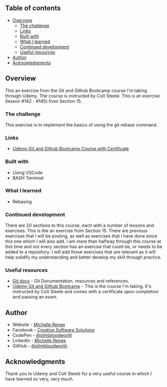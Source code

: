 ## Table of contents

- [Overview](#overview)
  - [The challenge](#the-challenge)  
  - [Links](#links)
  - [Built with](#built-with)
  - [What I learned](#what-i-learned)
  - [Continued development](#continued-development)
  - [Useful resources](#useful-resources)
- [Author](#author)
- [Acknowledgments](#acknowledgments)

## Overview

This an exercise from the Git and Github Bootcamp course I'm taking through Udemy. The course is instructed by Colt Steele. This is an exercise (lesson #142 - #145) from Section 15.

### The challenge

This exercise is to implement the basics of using the git rebase command.

### Links

- [Udemy Git and Github Bootcamp Course with Certificate](https://www.udemy.com/course/git-and-github-bootcamp/)

### Built with

- Using VSCode
- BASH Terminal

### What I learned

- Rebasing

### Continued development

There are 20 sections to this course, each with a number of lessons and exercises. This is the an exercise from Section 15. There are previous exercises that I will be posting, as well as exercises that I have done since this one which I will also add. I am more than halfway through this course at this time and not every section has an exercise that could be, or needs to be added to a repository. I will add those exercises that are relevant as it will help solidify my understanding and better develop my skill through practice.

### Useful resources

- [Git docs](https://git-scm.com/doc) - Git Documentation, resources and references.
- [Udemy Git and Github Bootcamp](https://www.udemy.com/course/git-and-github-bootcamp/) - This is the course I'm taking. It's instructed by Colt Steele and comes with a certificate upon completion and passing an exam.

## Author

- Website - [Michelle Renee](https://slimbloodworth.editorx.io/portfolio)
- Facebook - [Creative Software Solutions](https://www.facebook.com/profile.php?id=100073842390690)
- CodePen - [@slimbloodworth](https://codepen.io/slimbloodworth)
- LinkedIn - [Michelle Renee](https://www.linkedin.com/in/michelle-renee-99b455187/)
- GitHub - [@slimbloodworth](https://github.com/SlimBloodworth)

## Acknowledgments

Thank you to Udemy and Colt Steele for a very useful course in which I have learned so very, very much.